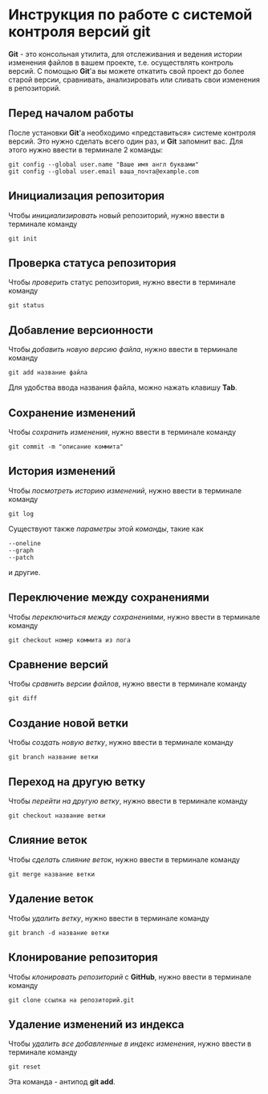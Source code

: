 # Инструкция по работе с системой контроля версий git

**Git** - это консольная утилита, для отслеживания и ведения истории изменения файлов в вашем проекте, т.е. осуществлять контроль версий. С помощью **Git**'a вы можете откатить свой проект до более старой версии, сравнивать, анализировать или сливать свои изменения в репозиторий.

## Перед началом работы

После установки **Git**'a необходимо «представиться» системе контроля версий. Это нужно сделать всего один раз, и **Git** запомнит вас. Для этого нужно ввести в терминале 2 команды:

    git config --global user.name "Ваше имя англ буквами"
    git config --global user.email ваша_почта@example.com



## Инициализация репозитория 


Чтобы *инициализировать* новый репозиторий, нужно ввести в терминале команду

    git init


## Проверка статуса репозитория

Чтобы *проверить* статус репозитория, нужно ввести в терминале команду  
    
    git status

## Добавление версионности

Чтобы *добавить новую версию файла*, нужно ввести в терминале команду

    git add название файла

Для удобства ввода названия файла, можно нажать клавишу **Tab**.

## Сохранение изменений

Чтобы *сохранить изменения*, нужно ввести в терминале команду

    git commit -m "описание коммита"

## История изменений

Чтобы *посмотреть историю изменений*, нужно ввести в терминале команду

    git log

Существуют также *параметры* этой *команды*, такие как

    --oneline
    --graph
    --patch

и другие.

## Переключение между сохранениями

Чтобы *переключиться между сохранениями*, нужно ввести в терминале команду 

    git checkout номер коммита из лога

## Сравнение версий

Чтобы *сравнить версии файлов*, нужно ввести в терминале команду

    git diff

## Создание новой ветки

Чтобы *создать новую ветку*, нужно ввести в терминале команду

    git branch название ветки

## Переход на другую ветку

Чтобы *перейти на другую ветку*, нужно ввести в терминале команду

    git checkout название ветки

## Слияние веток

Чтобы *сделать слияние веток*, нужно ввести в терминале команду

    git merge название ветки

## Удаление веток

Чтобы *удалить ветку*, нужно ввести в терминале команду

    git branch -d название ветки


## Клонирование репозитория

Чтобы *клонировать репозиторий* с **GitHub**, нужно ввести в терминале команду

    git clone ссылка на репозиторий.git
## Удаление изменений из индекса

Чтобы *удалить все добавленные в индекс изменения*, нужно ввести в терминале команду

    git reset 

Эта команда - антипод **git add**.
